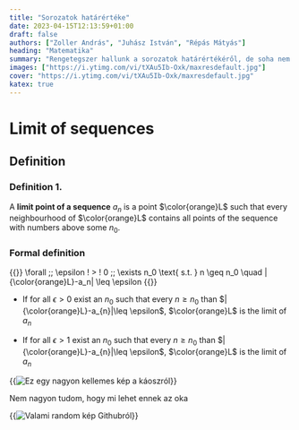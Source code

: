 ```yaml
---
title: "Sorozatok határértéke"
date: 2023-04-15T12:13:59+01:00
draft: false 
authors: ["Zoller András", "Juhász István", "Répás Mátyás"]
heading: "Matematika"
summary: "Rengetegszer hallunk a sorozatok határértékéről, de soha nem tudjuk, hogy mit is jelnt valjójában. Ebben a cikkben megismerheted, hogy mit is jelent pontosan ez a fogalom."
images: ["https://i.ytimg.com/vi/tXAu5Ib-Oxk/maxresdefault.jpg"]
cover: "https://i.ytimg.com/vi/tXAu5Ib-Oxk/maxresdefault.jpg"
katex: true 
---
```


# Limit of sequences

## Definition

### Definition 1.

A **limit point of a sequence** $a_{n}$ is a point $\color{orange}L$ such that every neighbourhood of $\color{orange}L$ contains all points of the sequence with numbers above some $n_{0}$.

### Formal definition 
{{<formula>}}
\forall \;\; \epsilon \! > \! 0 \;\; \exists n_0 \text{ s.t. } n \geq n_0 \quad |{\color{orange}L}-a_n| \leq \epsilon
{{</formula>}}

- If for all $\epsilon>0$ exist an $n_{0}$ such that every $n \geq n_{0}$  than $|{\color{orange}L}-a_{n}|\leq \epsilon$, $\color{orange}L$ is the limit of $a_{n}$

- If for all $\epsilon>1$ exist an $n_{0}$ such that every $n \geq n_{0}$  than $|{\color{orange}L}-a_{n}|\leq \epsilon$, $\color{orange}L$ is the limit of $a_{n}$

{{<image src="http://csodafizika.hu/ds/ds.jpg" alt="Ez egy nagyon kellemes kép a káoszról">}}

Nem nagyon tudom, hogy mi lehet ennek az oka 

{{<image src="https://user-images.githubusercontent.com/81006960/142606746-3d6191e3-d8f0-465f-9aef-070dc6c88958.png" alt="Valami random kép Githubról">}}
